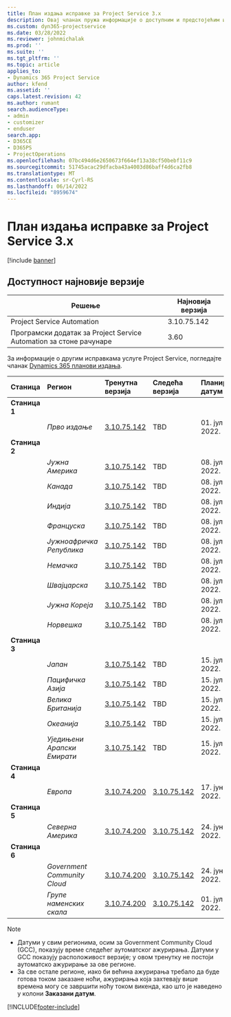 ```yaml
---
title: План издања исправке за Project Service 3.x
description: Овај чланак пружа информације о доступним и предстојећим издањима програм Dynamics 365 Project Service Automation.
ms.custom: dyn365-projectservice
ms.date: 03/28/2022
ms.reviewer: johnmichalak
ms.prod: ''
ms.suite: ''
ms.tgt_pltfrm: ''
ms.topic: article
applies_to:
- Dynamics 365 Project Service
author: kfend
ms.assetid: ''
caps.latest.revision: 42
ms.author: rumant
search.audienceType:
- admin
- customizer
- enduser
search.app:
- D365CE
- D365PS
- ProjectOperations
ms.openlocfilehash: 07bc494d6e2650673f664ef13a38cf50bebf11c9
ms.sourcegitcommit: 51745acac29dfacba43a4003d86baff4d6ca2fb8
ms.translationtype: MT
ms.contentlocale: sr-Cyrl-RS
ms.lasthandoff: 06/14/2022
ms.locfileid: "8959674"
---
```

# <a name="update-release-schedule-for-project-service-3x"></a>План издања исправке за Project Service 3.x

[!include [banner](../includes/psa-now-project-operations.md)]

## <a name="latest-version-availability"></a>Доступност најновије верзије

| Решење  | Најновија верзија |
|-------|----|
| Project Service Automation    | 3.10.75.142 |
| Програмски додатак за Project Service Automation за стоне рачунаре                | 3.60          |

За информације о другим исправкама услуге Project Service, погледајте чланак [Dynamics 365 планови издања](/dynamics365/release-plans/). 

| Станица  | Регион | Тренутна верзија | Следећа верзија |  Планирани датум
| :---   | :---   | :---   | :---   |:---   |         
|<strong>Станица 1</strong> | |  |  | |
| | <i>Прво издање</i> | [3.10.75.142](whats-new-ur-44.md) | TBD | 01. јул 2022.
|<strong>Станица 2</strong> | |  |  | |
| | <i>Јужна Америка</i> | [3.10.75.142](whats-new-ur-44.md) | TBD | 08. јул 2022.
| | <i>Канада</i> | [3.10.75.142](whats-new-ur-44.md) | TBD | 08. јул 2022.
| | <i>Индија</i> | [3.10.75.142](whats-new-ur-44.md) | TBD | 08. јул 2022.
| | <i>Француска</i> | [3.10.75.142](whats-new-ur-44.md) | TBD | 08. јул 2022.
| | <i>Јужноафричка Република</i> | [3.10.75.142](whats-new-ur-44.md) | TBD | 08. јул 2022.
| | <i>Немачка</i> | [3.10.75.142](whats-new-ur-44.md) | TBD | 08. јул 2022.
| | <i>Швајцарска</i> | [3.10.75.142](whats-new-ur-44.md) | TBD | 08. јул 2022.
| | <i>Јужна Кореја</i> | [3.10.75.142](whats-new-ur-44.md) | TBD | 08. јул 2022.
| | <i>Норвешка</i> | [3.10.75.142](whats-new-ur-44.md) | TBD | 08. јул 2022.
|<strong>Станица 3</strong> | |  |  | |
| | <i>Јапан</i> | [3.10.75.142](whats-new-ur-44.md) | TBD | 15. јул 2022.
| | <i>Пацифичка Азија</i> | [3.10.75.142](whats-new-ur-44.md) | TBD | 15. јул 2022.
| | <i>Велика Британија</i> | [3.10.75.142](whats-new-ur-44.md) | TBD | 15. јул 2022.
| | <i>Океанија</i> | [3.10.75.142](whats-new-ur-44.md) | TBD | 15. јул 2022.
| | <i>Уједињени Арапски Емирати</i> | [3.10.75.142](whats-new-ur-44.md) | TBD | 15. јул 2022.
|<strong>Станица 4</strong> | |  |  | |
| | <i>Европа</i> | [3.10.74.200](whats-new-ur43.md) | [3.10.75.142](whats-new-ur-44.md) | 17. јун 2022.
|<strong>Станица 5</strong> | |  |  | |
| | <i>Северна Америка</i> | [3.10.74.200](whats-new-ur43.md) | [3.10.75.142](whats-new-ur-44.md) | 24. јун 2022.
|<strong>Станица 6</strong> | |  |  | |
| | <i>Government Community Cloud</i> | [3.10.74.200](whats-new-ur43.md) | [3.10.75.142](whats-new-ur-44.md) | 24. јун 2022.
| | <i>Групе наменских скала</i> | [3.10.74.200](whats-new-ur43.md) | [3.10.75.142](whats-new-ur-44.md) | 01. јул 2022.




>[!Note]
> - Датуми у свим регионима, осим за Government Community Cloud (GCC), показују време следећег аутоматског ажурирања. Датуми у GCC показују расположивост верзије; у овом тренутку не постоји аутоматско ажурирање за ове регионе.
> - За све остале регионе, иако би већина ажурирања требало да буде готова током заказане ноћи, ажурирања која захтевају више времена могу се завршити ноћу током викенда, као што је наведено у колони **Заказани датум**.


[!INCLUDE[footer-include](../includes/footer-banner.md)]

